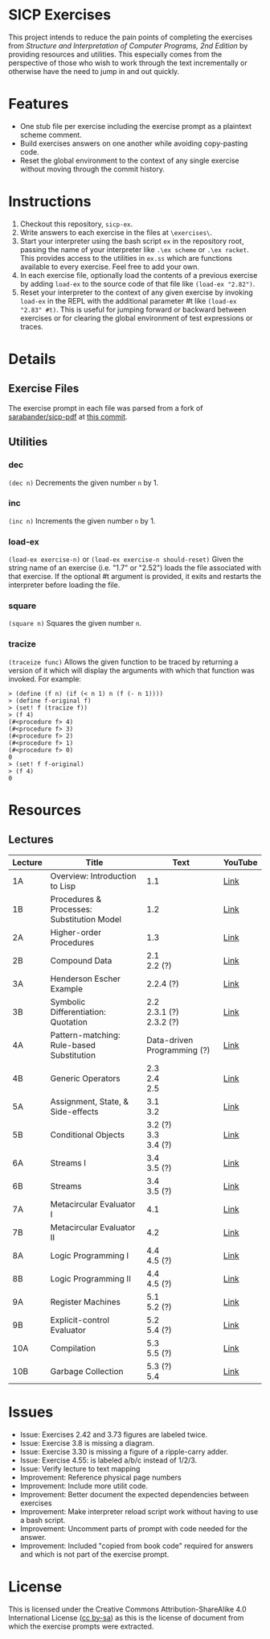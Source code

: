 # SICP Exercises
This project intends to reduce the pain points of completing the exercises from *Structure and Interpretation of Computer Programs, 2nd Edition* by providing resources and utilities. This especially comes from the perspective of those who wish to work through the text incrementally or otherwise have the need to jump in and out quickly.

# Features
* One stub file per exercise including the exercise prompt as a plaintext scheme comment.
* Build exercises answers on one another while avoiding copy-pasting code. 
* Reset the global environment to the context of any single exercise without moving through the commit history.

# Instructions
1. Checkout this repository, `sicp-ex`.
2. Write answers to each exercise in the files at `\exercises\`.
3. Start your interpreter using the bash script `ex` in the repository root, passing the name of your interpreter like `.\ex scheme` or `.\ex racket`. This provides access to the utilities in `ex.ss` which are functions available to every exercise. Feel free to add your own.
4. In each exercise file, optionally load the contents of a previous exercise by adding `load-ex` to the source code of that file like `(load-ex "2.82")`.
5. Reset your interpreter to the context of any given exercise by invoking `load-ex` in the REPL with the additional parameter #t like `(load-ex "2.83" #t)`. This is useful for jumping forward or backward between exercises or for clearing the global environment of test expressions or traces.

# Details
## Exercise Files
The exercise prompt in each file was parsed from a fork of [sarabander/sicp-pdf](https://github.com/sarabander/sicp-pdf) at [this commit](https://github.com/rparnas/sicp-pdf/commit/62d2b424470f37587f056ab73addc850a7d6da8e).

## Utilities

### dec
`(dec n)`
Decrements the given number `n` by 1.

### inc
`(inc n)`
Increments the given number `n` by 1.

### load-ex
`(load-ex exercise-n)` or `(load-ex exercise-n should-reset)` Given the string name of an exercise (i.e. "1.7" or "2.52") loads the file associated with that exercise. If the optional #t argument is provided, it exits and restarts the interpreter before loading the file.

### square
`(square n)`
Squares the given number `n`.

### tracize
`(traceize func)`
Allows the given function to be traced by returning a version of it which will display the arguments with which that function was invoked. For example:
````
> (define (f n) (if (< n 1) n (f (- n 1))))
> (define f-original f)
> (set! f (tracize f))
> (f 4)
(#<procedure f> 4)
(#<procedure f> 3)
(#<procedure f> 2)
(#<procedure f> 1)
(#<procedure f> 0)
0
> (set! f f-original)
> (f 4)
0
````

# Resources 
## Lectures
| Lecture | Title | Text | YouTube |
| - | - | - | - |
| 1A | Overview: Introduction to Lisp | 1.1 |  [Link](https://www.youtube.com/watch?v=2Op3QLzMgSY) |
| 1B | Procedures & Processes: Substitution Model | 1.2 |  [Link](https://www.youtube.com/watch?v=dlbMuv-jix8) |
| 2A | Higher-order Procedures | 1.3 |  [Link](https://www.youtube.com/watch?v=erHp3r6PbJk) |
| 2B | Compound Data | 2.1 <br> 2.2 (?) |  [Link](https://www.youtube.com/watch?v=ymsbTVLbyN4) |
| 3A | Henderson Escher Example | 2.2.4 (?) |  [Link](https://www.youtube.com/watch?v=2QgZVYI3tDs) |
| 3B | Symbolic Differentiation: Quotation | 2.2 <br> 2.3.1 (?) <br> 2.3.2 (?) |  [Link](https://www.youtube.com/watch?v=X21cKVtGvYk) |
| 4A | Pattern-matching: Rule-based Substitution | Data-driven Programming (?) |  [Link](https://www.youtube.com/watch?v=amf5lTZ0UTc) |
| 4B | Generic Operators | 2.3 <br> 2.4 <br> 2.5 |  [Link](https://www.youtube.com/watch?v=h6Z7vx9iUB8) |
| 5A | Assignment, State, & Side-effects | 3.1 <br> 3.2 |  [Link](https://www.youtube.com/watch?v=jl8EHP1WrWY) |
| 5B | Conditional Objects | 3.2 (?) <br> 3.3 <br> 3.4 (?) |  [Link](https://www.youtube.com/watch?v=SsBxcpkyMMw) |
| 6A | Streams I | 3.4 <br> 3.5 (?) |  [Link](https://www.youtube.com/watch?v=a2Qt9uxhNSM) |
| 6B | Streams | 3.4 <br> 3.5 (?) |  [Link](https://www.youtube.com/watch?v=DCub3iqteuI) |
| 7A | Metacircular Evaluator I | 4.1 |  [Link](https://www.youtube.com/watch?v=0m6hoOelZH8) |
| 7B | Metacircular Evaluator II | 4.2 |  [Link](https://www.youtube.com/watch?v=t5EI5fXX8K0) |
| 8A | Logic Programming I | 4.4 <br> 4.5 (?) <br> |  [Link](https://www.youtube.com/watch?v=cyVXjnFL2Ps) |
| 8B | Logic Programming II | 4.4 <br> 4.5 (?) <br> |  [Link](https://www.youtube.com/watch?v=R3uRidfSpc4) |
| 9A | Register Machines | 5.1 <br> 5.2 (?) |  [Link](https://www.youtube.com/watch?v=jPDAPmx4pXE) |
| 9B | Explicit-control Evaluator | 5.2 <br> 5.4 (?) |  [Link](https://www.youtube.com/watch?v=SLcZXbyGC3E) |
| 10A | Compilation | 5.3 <br> 5.5 (?) |  [Link](https://www.youtube.com/watch?v=kNmiTTKiYd4) |
| 10B | Garbage Collection | 5.3 (?) <br> 5.4 |  [Link](https://www.youtube.com/watch?v=2s2_FAf-yQs) |

# Issues
* Issue: Exercises 2.42 and 3.73 figures are labeled twice.
* Issue: Exercise 3.8 is missing a diagram.
* Issue: Exercise 3.30 is missing a figure of a ripple-carry adder.
* Issue: Exercise 4.55: is labeled a/b/c instead of 1/2/3.
* Issue: Verify lecture to text mapping
* Improvement: Reference physical page numbers
* Improvement: Include more utilit code.
* Improvement: Better document the expected dependencies between exercises
* Improvement: Make interpreter reload script work without having to use a bash script.
* Improvement: Uncomment parts of prompt with code needed for the answer.
* Improvement: Included "copied from book code" required for answers and which is not part of the exercise prompt.

# License
This is licensed under the Creative Commons Attribution-ShareAlike 4.0 International License ([cc by-sa](http://creativecommons.org/licenses/by-sa/4.0/)) as this is the license of document from which the exercise prompts were extracted.
